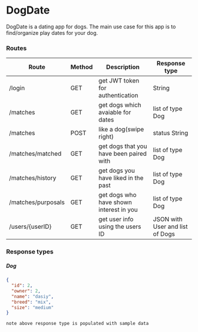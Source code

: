 # DogDate
DogDate is a dating app for dogs. The main use case for this app is to find/organize play dates for your dog. 

### Routes
| Route | Method | Description | Response type |
| ------ | ------ | ------ | ------ |
| /login             | GET | get JWT token for authentication         | String           |
| /matches           | GET | get dogs which avaiable for dates        | list of type Dog |
| /matches           | POST | like a dog(swipe right)                 | status String    |
| /matches/matched   | GET | get dogs that you have been paired with  | list of type Dog |
| /matches/history   | GET | get dogs you have liked in the past      | list of type Dog |
| /matches/purposals | GET | get dogs who have shown interest in you  | list of type Dog |
| /users/{userID}    | GET | get user info using the users ID         | JSON with User and list of Dogs |

### Response types
##### Dog
```json
{
  "id": 2,
  "owner": 2,
  "name": "dasiy",
  "breed": "mix",
  "size": "medium"
}
 ```
 `note above response type is populated with sample data`


